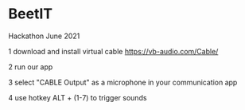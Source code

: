 # BeetIT
Hackathon June 2021


1 download and install virtual cable https://vb-audio.com/Cable/

2 run our app

3 select "CABLE Output" as a microphone in your communication app

4 use hotkey ALT + (1-7) to trigger sounds
